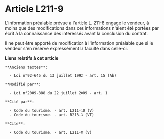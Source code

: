 # Article L211-9

L'information préalable prévue à l'article L. 211-8 engage le vendeur, à moins que des modifications dans ces informations
n'aient été portées par écrit à la connaissance des intéressés avant la conclusion du contrat. 

Il ne peut être apporté de modification à l'information préalable que si le vendeur s'en réserve expressément la faculté dans
celle-ci.

**Liens relatifs à cet article**

	**Anciens textes**:

	  - Loi n°92-645 du 13 juillet 1992 - art. 15 (Ab)

	**Modifié par**:

	  - Loi n°2009-888 du 22 juillet 2009 - art. 1

	**Cité par**:

	  - Code du tourisme. - art. L211-10 (V)
	  - Code du tourisme. - art. R213-3 (VT)

	**Cite**:

	  - Code du tourisme. - art. L211-8 (V)

